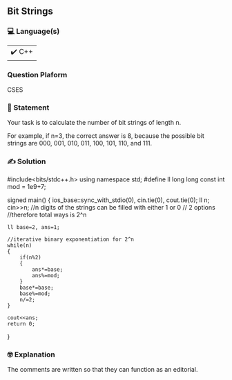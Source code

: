 ## Bit Strings

### 💻 Language(s)

<table>
    <tr>
        <td>✔️ C++</td>
    </tr>
</table>

### Question Plaform
CSES

### 📖 Statement

Your task is to calculate the number of bit strings of length n.

For example, if n=3, the correct answer is 8, because the possible bit strings are 000, 001, 010, 011, 100, 101, 110, and 111.

### ✍️ Solution

#include<bits/stdc++.h>
using namespace std;
#define ll long long
const int mod = 1e9+7;
 
signed main()
{
	ios_base::sync_with_stdio(0), cin.tie(0), cout.tie(0);
	ll n;
	cin>>n;
	//n digits of the strings can be filled with either 1 or 0
	// 2 options
	//therefore total ways is 2^n
 
	ll base=2, ans=1;
 
	//iterative binary exponentiation for 2^n
	while(n)
	{
		if(n%2)
		{
			ans*=base;
			ans%=mod;
		}
		base*=base;
		base%=mod;
		n/=2;
	}
 
	cout<<ans;
	return 0;	
}

### 🤓 Explanation

The comments are written so that they can function as an editorial.